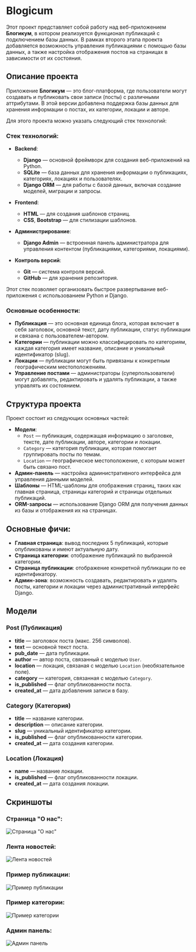 # Blogicum

Этот проект представляет собой работу над веб-приложением **Блогикум**, в котором реализуется функционал публикаций с подключением базы данных. В рамках второго этапа проекта добавляется возможность управления публикациями с помощью базы данных, а также настройка отображения постов на страницах в зависимости от их состояния.

## Описание проекта

Приложение **Блогикум** — это блог-платформа, где пользователи могут создавать и публиковать свои записи (посты) с различными аттрибутами. В этой версии добавлена поддержка базы данных для хранения информации о постах, их категории, локации и авторе.

Для этого проекта можно указать следующий стек технологий:

### Стек технологий:

- **Backend**:
  - **Django** — основной фреймворк для создания веб-приложений на Python.
  - **SQLite** — база данных для хранения информации о публикациях, категориях, локациях и пользователях.
  - **Django ORM** — для работы с базой данных, включая создание моделей, миграции и запросы.

- **Frontend**:
  - **HTML** — для создания шаблонов страниц.
  - **CSS**, **Bootstrap** — для стилизации шаблонов.

- **Администрирование**:
  - **Django Admin** — встроенная панель администратора для управления контентом (публикациями, категориями, локациями).
    
- **Контроль версий**:
  - **Git** — система контроля версий.
  - **GitHub** — для хранения репозитория.

Этот стек позволяет организовать быстрое развертывание веб-приложения с использованием Python и Django.

### Основные особенности:
- **Публикация** — это основная единица блога, которая включает в себя заголовок, основной текст, дату публикации, статус публикации и связана с пользователем-автором.
- **Категории** — публикации можно классифицировать по категориям, каждая категория имеет название, описание и уникальный идентификатор (slug).
- **Локации** — публикации могут быть привязаны к конкретным географическим местоположениям.
- **Управление постами** — администраторы (суперпользователи) могут добавлять, редактировать и удалять публикации, а также управлять их состоянием.

## Структура проекта

Проект состоит из следующих основных частей:
- **Модели**:
  - `Post` — публикация, содержащая информацию о заголовке, тексте, дате публикации, авторе, категории и локации.
  - `Category` — категория публикации, которая помогает группировать посты по темам.
  - `Location` — географическое местоположение, с которым может быть связано пост.
- **Админ-панель** — настройка административного интерфейса для управления данными моделей.
- **Шаблоны** — HTML-шаблоны для отображения страниц, таких как главная страница, страницы категорий и страницы отдельных публикаций.
- **ORM-запросы** — использование Django ORM для получения данных из базы и отображения их на страницах.
  
## Основные фичи:

- **Главная страница**: вывод последних 5 публикаций, которые опубликованы и имеют актуальную дату.
- **Страница категории**: отображение публикаций по выбранной категории.
- **Страница публикации**: отображение конкретной публикации по ее идентификатору.
- **Админ-зона**: возможность создавать, редактировать и удалять посты, категории и локации через административный интерфейс Django.

## Модели

### Post (Публикация)

- **title** — заголовок поста (макс. 256 символов).
- **text** — основной текст поста.
- **pub_date** — дата публикации.
- **author** — автор поста, связанный с моделью `User`.
- **location** — локация, связаная с моделью `Location` (необязательное поле).
- **category** — категория, связанная с моделью `Category`.
- **is_published** — флаг опубликованности поста.
- **created_at** — дата добавления записи в базу.

### Category (Категория)

- **title** — название категории.
- **description** — описание категории.
- **slug** — уникальный идентификатор категории.
- **is_published** — флаг опубликованности категории.
- **created_at** — дата создания категории.

### Location (Локация)

- **name** — название локации.
- **is_published** — флаг опубликованности локации.
- **created_at** — дата создания локации.

## Скриншоты

### Страница "О нас":
![Страница "О нас"](screenshot/About.png)

### Лента новостей:
![Лента новостей](screenshot/Record_list.png)

### Пример публикации:
![Пример публикации](screenshot/Examp_of_record.png)

### Пример категории:
![Пример категории](screenshot/Examp_of_category.png)

### Админ панель:
![Админ панель](screenshot/Admin_panel.png)

